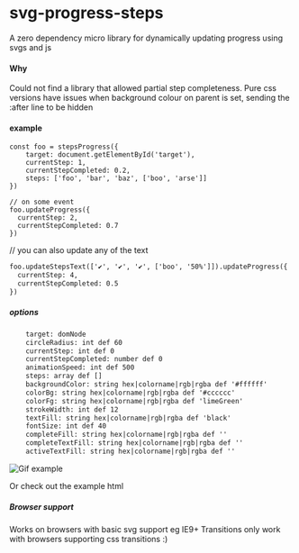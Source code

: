 # svg-progress-steps

A zero dependency micro library for dynamically updating progress using svgs and js

#### Why
Could not find a library that allowed partial step completeness.  Pure css versions have issues when background colour on parent is set, sending the :after line to be hidden

#### example
```
const foo = stepsProgress({
    target: document.getElementById('target'),
    currentStep: 1,
    currentStepCompleted: 0.2,
    steps: ['foo', 'bar', 'baz', ['boo', 'arse']]
})
  
// on some event
foo.updateProgress({
  currentStep: 2,
  currentStepCompleted: 0.7
})
```

// you can also update any of the text
```html
foo.updateStepsText(['✔️', '✔️', '✔️', ['boo', '50%']]).updateProgress({
  currentStep: 4,
  currentStepCompleted: 0.5
})
```

##### options
```html
    target: domNode
    circleRadius: int def 60
    currentStep: int def 0
    currentStepCompleted: number def 0
    animationSpeed: int def 500
    steps: array def []
    backgroundColor: string hex|colorname|rgb|rgba def '#ffffff'
    colorBg: string hex|colorname|rgb|rgba def '#cccccc'
    colorFg: string hex|colorname|rgb|rgba def 'limeGreen'
    strokeWidth: int def 12
    textFill: string hex|colorname|rgb|rgba def 'black'
    fontSize: int def 40
    completeFill: string hex|colorname|rgb|rgba def ''
    completeTextFill: string hex|colorname|rgb|rgba def ''
    activeTextFill: string hex|colorname|rgb|rgba def ''
```

![Gif example](https://media.giphy.com/media/WtUlEdWDjMnDPaGsHp/giphy.gif)

Or check out the example html

##### Browser support
Works on browsers with basic svg support eg IE9+
Transitions only work with browsers supporting css transitions :)




